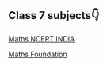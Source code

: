 ## Class 7 subjects👇

[Maths NCERT INDIA](https://www.khanacademy.org/math/in-in-class-8th-math-cbse)

[Maths Foundation](https://www.khanacademy.org/math/in-class-8-math-foundation)
